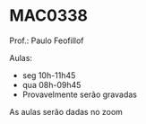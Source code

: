 # MAC0338



Prof.: Paulo Feofillof

Aulas: 

* seg 10h-11h45
* qua 08h-09h45
* Provavelmente serão gravadas

As aulas serão dadas no zoom